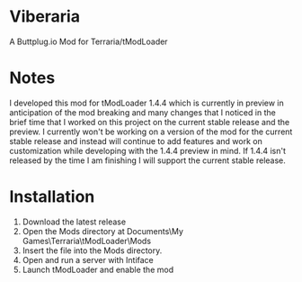 # Viberaria
A Buttplug.io Mod for Terraria/tModLoader

# Notes
I developed this mod for tModLoader 1.4.4 which is currently in preview in anticipation of the mod breaking and many changes that I noticed in the brief time that I worked on this project on the current stable release and the preview. I currently won't be working on a version of the mod for the current stable release and instead will continue to add features and work on customization while developing with the 1.4.4 preview in mind.
If 1.4.4 isn't released by the time I am finishing I will support the current stable release.

# Installation
1) Download the latest release
2) Open the Mods directory at Documents\My Games\Terraria\tModLoader\Mods
3) Insert the file into the Mods directory.
4) Open and run a server with Intiface
5) Launch tModLoader and enable the mod

